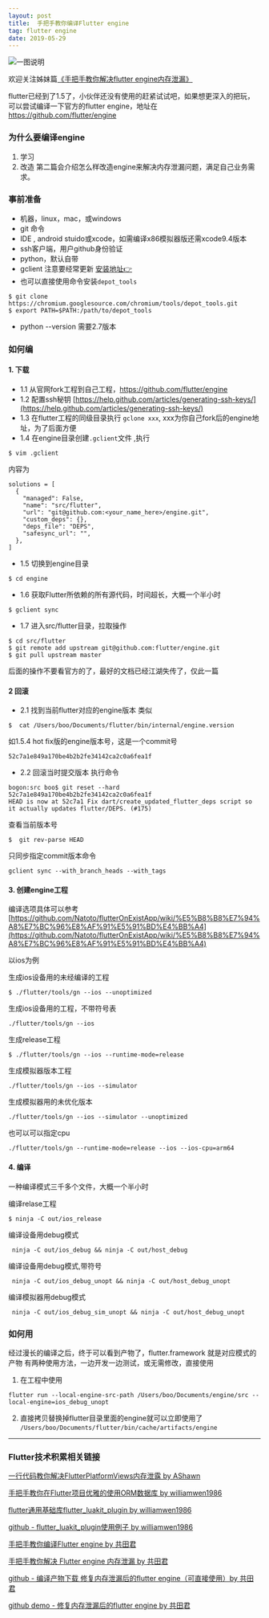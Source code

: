 ```yaml
---
layout: post
title:  手把手教你编译Flutter engine
tag: flutter engine
date: 2019-05-29 
---
```




![一图说明](https://user-gold-cdn.xitu.io/2018/12/27/167ef431a0b6cfa6?w=1240&h=698&f=png&s=178451)

欢迎关注姊妹篇[《手把手教你解决flutter engine内存泄漏》](https://www.jianshu.com/p/49126e9af764)

flutter已经到了1.5了，小伙伴还没有使用的赶紧试试吧，如果想更深入的把玩，可以尝试编译一下官方的flutter engine，地址在 https://github.com/flutter/engine

### 为什么要编译engine
1. 学习
2. 改造
第二篇会介绍怎么样改造engine来解决内存泄漏问题，满足自己业务需求。

### 事前准备
* 机器，linux，mac，或windows
*  git 命令
*  IDE , android stuido或xcode，如需编译x86模拟器版还需xcode9.4版本
* ssh客户端，用户github身份验证
* python，默认自带
* gclient 注意要经常更新 [安装地址👉](http://commondatastorage.googleapis.com/chrome-infra-docs/flat/depot_tools/docs/html/depot_tools_tutorial.html#_setting_up)
*  也可以直接使用命令安装`depot_tools`
```
$ git clone https://chromium.googlesource.com/chromium/tools/depot_tools.git
$ export PATH=$PATH:/path/to/depot_tools
```
* python --version 需要2.7版本
### 如何编
#### 1. 下载
* 1.1 从官网fork工程到自己工程，https://github.com/flutter/engine
* 1.2  配置ssh秘钥  [https://help.github.com/articles/generating-ssh-keys/](https://help.github.com/articles/generating-ssh-keys/)
* 1.3 在flutter工程的同级目录执行 `gclone xxx`,  xxx为你自己fork后的engine地址，为了后面方便 
* 1.4 在engine目录创建`.gclient`文件  ,执行
```
$ vim .gclient
```
内容为
```
solutions = [
  {
    "managed": False,
    "name": "src/flutter",
    "url": "git@github.com:<your_name_here>/engine.git",
    "custom_deps": {},
    "deps_file": "DEPS",
    "safesync_url": "",
  },
]
```

* 1.5    切换到engine目录


```
$ cd engine
```

* 1.6 获取Flutter所依赖的所有源代码，时间超长，大概一个半小时

```
$ gclient sync
```

* 1.7  进入src/flutter目录，拉取操作



```
$ cd src/flutter
$ git remote add upstream git@github.com:flutter/engine.git
$ git pull upstream master
```
后面的操作不要看官方的了，最好的文档已经江湖失传了，仅此一篇

#### 2 回滚
*  2.1   找到当前flutter对应的engine版本
类似

```
$  cat /Users/boo/Documents/flutter/bin/internal/engine.version 
```

如1.5.4 hot fix版的engine版本号，这是一个commit号

```
52c7a1e849a170be4b2b2fe34142ca2c0a6fea1f
```

* 2.2 回滚当时提交版本
执行命令
``` 
bogon:src boo$ git reset --hard 52c7a1e849a170be4b2b2fe34142ca2c0a6fea1f 
HEAD is now at 52c7a1 Fix dart/create_updated_flutter_deps script so it actually updates flutter/DEPS. (#175)

```

查看当前版本号

```
$  git rev-parse HEAD
```

只同步指定commit版本命令


```
gclient sync --with_branch_heads --with_tags  
```

#### 3. 创建engine工程
编译选项具体可以参考 [https://github.com/Natoto/flutterOnExistApp/wiki/%E5%B8%B8%E7%94%A8%E7%BC%96%E8%AF%91%E5%91%BD%E4%BB%A4](https://github.com/Natoto/flutterOnExistApp/wiki/%E5%B8%B8%E7%94%A8%E7%BC%96%E8%AF%91%E5%91%BD%E4%BB%A4)

以ios为例 

生成ios设备用的未经编译的工程
```
$ ./flutter/tools/gn --ios --unoptimized
```
生成ios设备用的工程，不带符号表
```
./flutter/tools/gn --ios
```

生成release工程 
```
$ ./flutter/tools/gn --ios --runtime-mode=release
```

生成模拟器版本工程
```
./flutter/tools/gn --ios --simulator 
```

生成模拟器用的未优化版本
```
./flutter/tools/gn --ios --simulator --unoptimized  
```

也可以可以指定cpu
```
./flutter/tools/gn --runtime-mode=release --ios --ios-cpu=arm64
```

#### 4. 编译
一种编译模式三千多个文件，大概一个半小时

编译relase工程 
```
$ ninja -C out/ios_release
```

编译设备用debug模式
```
 ninja -C out/ios_debug && ninja -C out/host_debug
```

编译设备用debug模式,带符号
```
 ninja -C out/ios_debug_unopt && ninja -C out/host_debug_unopt
```
编译模拟器用debug模式

```
 ninja -C out/ios_debug_sim_unopt && ninja -C out/host_debug_unopt
```

### 如何用
经过漫长的编译之后，终于可以看到产物了，flutter.framework
就是对应模式的产物
有两种使用方法，一边开发一边测试，或无需修改，直接使用
1.  在工程中使用
```
flutter run --local-engine-src-path /Users/boo/Documents/engine/src --local-engine=ios_debug_unopt
```

2. 直接拷贝替换掉flutter目录里面的engine就可以立即使用了
`/Users/boo/Documents/flutter/bin/cache/artifacts/engine `



 ---
 
 ### Flutter技术积累相关链接

[一行代码教你解决FlutterPlatformViews内存泄露 by 
AShawn ](https://juejin.im/post/5c6e6dd5f265da2dcf62821f)

[手把手教你在Flutter项目优雅的使用ORM数据库 by 
williamwen1986](https://juejin.im/post/5c45c72d6fb9a049d81c2b4c)

 [flutter通用基础库flutter\_luakit_plugin  by 
williamwen1986](https://juejin.im/post/5c34597651882523d3200c98) 

 [github - flutter\_luakit\_plugin使用例子  by 
williamwen1986](https://github.com/williamwen1986/flutter_luakit_demo) 
 
 [手把手教你编译Flutter engine by 共田君](https://juejin.im/post/5c24acd5f265da6164141236 ) 
 
 [手把手教你解决 Flutter engine 内存泄漏 by 共田君](https://juejin.im/post/5c24ad306fb9a049d2361cff) 
  
 [github - 编译产物下载 修复内存泄漏后的flutter engine（可直接使用）by 共田君](https://github.com/Natoto/fixFlutterEngine)</font>
 
 [github demo - 修复内存泄漏后的flutter engine by 共田君](https://github.com/Natoto/flutterOnExistApp/tree/multiflutter) 
 